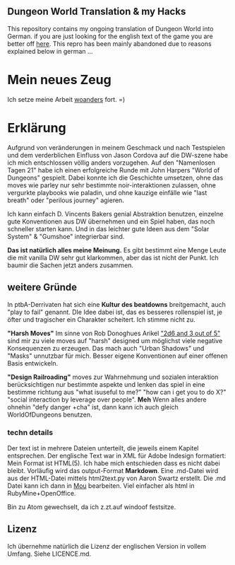 ## Dungeon World Translation & my Hacks
This repository contains my  ongoing translation of Dungeon World into German. if you are just looking for the english text of the game you are better off [here](https://github.com/Sagelt/Dungeon-World). This repro has been mainly abandoned due to reasons explained below in german ...

# Mein neues Zeug
Ich setze meine Arbeit [woanders](folgt) fort. =)

# Erklärung
Aufgrund von veränderungen in meinem Geschmack und nach Testspielen und dem verderblichen Einfluss von Jason Cordova auf die DW-szene habe ich mich entschlossen völlig anders vorzugehen. Auf den "Namenlosen Tagen 21" habe ich einen erfolgreiche Runde mit John Harpers "World of Dungeons" gespielt. Dabei konnte ich die Geschichte umsetzen, ohne das moves wie parley nur sehr bestimmte noir-interaktionen zulassen, ohne vergurkte playbooks wie paladin, und ohne kauzige einfälle wie "last breath" oder "perilous journey"  agieren.

Ich kann einfach D. Vincents Bakers genial Abstraktion benutzen, einzelne gute Konventionen aus DW übernehmen und ein Spiel haben, das noch schneller starten kann. Und in das leichter gute Ideen aus dem "Solar System" & "Gumshoe" integrierbar sind.

__Das ist natürlich alles meine Meinung.__ Es gibt bestimmt eine Menge Leute die mit vanilla DW sehr gut klarkommen, aber das ist nicht der Punkt. Ich baumir die Sachen jetzt anders zusammen.

## weitere Gründe
In ptbA-Derrivaten hat sich eine __Kultur des beatdowns__ breitgemacht, auch "play to fail" genannt. DIe Idee dabei ist, das es besseres rollenspiel ist, je öfter und tragischer ein Charakter scheitert. Ich stimme nicht zu.

__"Harsh Moves"__ Im sinne von Rob Donoghues Arikel ["2d6 and 3 out of 5"](http://walkingmind.evilhat.com/2016/07/26/2d6-and-3-out-of-5/) sind mir zu viele moves auf "harsh" designed um möglichst viele negative Konsequenzen zu erzeugen. Das mach auch "Urban Shadows" und "Masks" unnutzbar für mich. Besser eigene Konventionen auf einer offenen Basis entwickeln.

__"Design Railroading"__ moves zur Wahrnehmung und sozialen interaktion berücksichtigen nur bestimmte aspekte und lenken das spiel in eine bestimme richtung aus "what isuseful to me?" "how can i get you to do X?" "social interaction by leverage over people". __Meh__ Wenn alles andere ohnehin "defy danger +cha" ist, dann kann ich auch gleich WorldOfDungeons benutzen.

### techn details
Der text ist in mehrere Dateien unterteilt, die jeweils einem Kapitel entsprechen. Der englische Text war in XML für Adobe Indesign formatiert: Mein Format ist HTML(5). Ich habe
mich entschieden dass es nicht dabei bleibt. Vorläufig wird das output-Format **Markdown**.
Eine .md-Datei wird aus der HTML-Datei mittels html2text.py von Aaron Swartz erstellt. Die
.md Datei kann ich dann in [Mou](http://mouapp.com/) bearbeiten. Viel einfacher als html in
RubyMine+OpenOffice.

Bin zu Atom gewechselt, da ich z.zt.auf windoof festsitze.

## Lizenz
Ich übernehme natürlich die Lizenz der englischen Version in vollem Umfang. Siehe LICENCE.md.
